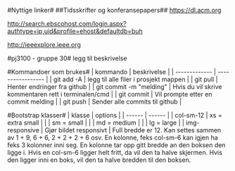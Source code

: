#Nyttige linker#
##Tidsskrifter og konferansepapers##
https://dl.acm.org

http://search.ebscohost.com/login.aspx?authtype=ip,uid&profile=ehost&defaultdb=buh

http://ieeexplore.ieee.org

#pj3100 - gruppe 30#
legg til beskrivelse

#Kommandoer som brukes#
|  kommando     |  beskrivelse      |
| ------------- | ----------------- |
|  git add -A  | legg til alle filer i prosjekt mappen  |
|  git pull  |  Henter endringer fra github  |
|  git commit -m "melding"  |  Hvis du vil skrive kommentaren rett i terminalen/cmd  |
|  git commit  | Vil prompte etter en commit melding  |
|  git push  |  Sender alle commits til github  |

#Bootstrap klasser#
| klasse |  options |
| ------ | ------ |
| col-sm-12   |  xs = extra small  |
|             |  sm = small  |
|             |  md = medium  |
|             |  lg = large  |
| img-responsive  |  Gjør bildet responsivt  |
Full bredde er 12. Kan settes sammen av 1 + 9, 6 + 6, 2 + 2 + 2 + 6 osv.
En kolonne, feks col-sm-6 kan igjen ha feks 3 kolonner inni seg. En kolonne tar opp gitt bredde an den boksen den ligge i.
Hvis en col-sm-6 ligger helt fritt, da vil den ta halve skjermen. Hvis den ligger inni en boks, vil den ta halve bredden til den boksen.
